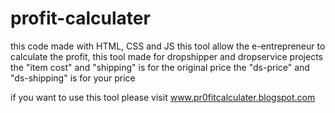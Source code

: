 # profit-calculater
this code made with HTML, CSS and JS this tool allow the e-entrepreneur to calculate the profit, this tool made for dropshipper and dropservice projects
the "item cost" and "shipping" is for the original price 
the "ds-price" and "ds-shipping" is for your price

if you want to use this tool please visit www.pr0fitcalculater.blogspot.com
